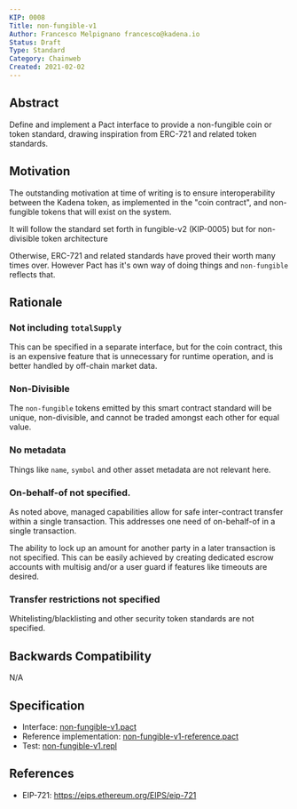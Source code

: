 ```yaml
---
KIP: 0008
Title: non-fungible-v1
Author: Francesco Melpignano francesco@kadena.io
Status: Draft
Type: Standard
Category: Chainweb
Created: 2021-02-02
---
```


## Abstract

Define and implement a Pact interface to provide a non-fungible coin or token standard, drawing inspiration
from ERC-721 and related token standards.


## Motivation

The outstanding motivation at time of writing is to ensure interoperability between the Kadena token,
as implemented in the "coin contract", and non-fungible tokens that will exist on the system.

It will follow the standard set forth in fungible-v2 (KIP-0005) but for non-divisible token architecture

Otherwise, ERC-721 and related standards have proved their worth many times over. However Pact has
it's own way of doing things and `non-fungible` reflects that.

## Rationale

### Not including `totalSupply`
This can be specified in a separate interface, but for the coin contract, this is an expensive feature
that is unnecessary for runtime operation, and is better handled by off-chain market data.

### Non-Divisible
The `non-fungible` tokens emitted by this smart contract standard will be unique, non-divisible, and cannot be traded amongst each other for equal value.

### No metadata
Things like `name`, `symbol` and other asset metadata are not relevant here.

### On-behalf-of not specified.
As noted above, managed capabilities allow for safe inter-contract transfer within a single transaction.
This addresses one need of on-behalf-of in a single transaction.

The ability to lock up an amount for another party in a later transaction is not specified.
This can be easily achieved by creating dedicated escrow accounts with multisig and/or a user guard
if features like timeouts are desired.

### Transfer restrictions not specified

Whitelisting/blacklisting and other security token standards are not specified.


## Backwards Compatibility

N/A

## Specification

- Interface: [non-fungible-v1.pact](kip-0008/pact/non-fungible-v1.pact)
- Reference implementation: [non-fungible-v1-reference.pact](kip-0008/pact/non-fungible-v1-reference.pact)
- Test: [non-fungible-v1.repl](kip-0008/pact/non-fungible-v1.repl)

## References
* EIP-721: <https://eips.ethereum.org/EIPS/eip-721>
